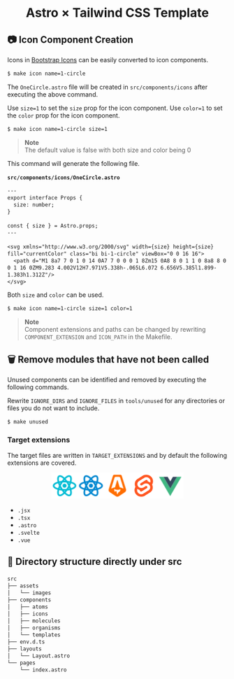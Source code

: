 <h1 align="center">Astro × Tailwind CSS Template</h1>

## 📷 Icon Component Creation

Icons in [Bootstrap Icons](https://icons.getbootstrap.com/) can be easily converted to icon components.

```zsh
$ make icon name=1-circle
```

The `OneCircle.astro` file will be created in `src/components/icons` after executing the above command.

Use `size=1` to set the `size` prop for the icon component.
Use `color=1` to set the `color` prop for the icon component.

```zsh
$ make icon name=1-circle size=1
```

> **Note**  
> The default value is false with both size and color being 0

This command will generate the following file.

**`src/components/icons/OneCircle.astro`**

```astro
---
export interface Props {
  size: number;
}

const { size } = Astro.props;
---

<svg xmlns="http://www.w3.org/2000/svg" width={size} height={size} fill="currentColor" class="bi bi-1-circle" viewBox="0 0 16 16">
  <path d="M1 8a7 7 0 1 0 14 0A7 7 0 0 0 1 8Zm15 0A8 8 0 1 1 0 8a8 8 0 0 1 16 0ZM9.283 4.002V12H7.971V5.338h-.065L6.072 6.656V5.385l1.899-1.383h1.312Z"/>
</svg>
```

Both `size` and `color` can be used.

```zsh
$ make icon name=1-circle size=1 color=1
```

> **Note**  
> Component extensions and paths can be changed by rewriting `COMPONENT_EXTENSION` and `ICON_PATH` in the Makefile.

## 🗑 Remove modules that have not been called

Unused components can be identified and removed by executing the following commands.

Rewrite `IGNORE_DIRS` and `IGNORE_FILES` in `tools/unused` for any directories or files you do not want to include.

```zsh
$ make unused
```

### Target extensions

The target files are written in `TARGET_EXTENSIONS` and by default the following extensions are covered.

<div align="center">

  <img src="https://raw.githubusercontent.com/PKief/vscode-material-icon-theme/main/icons/react.svg" width="12%" /><img src="https://raw.githubusercontent.com/PKief/vscode-material-icon-theme/main/icons/react_ts.svg" width="12%" /><img src="https://raw.githubusercontent.com/PKief/vscode-material-icon-theme/main/icons/astro.svg" width="12%" /><img src="https://raw.githubusercontent.com/PKief/vscode-material-icon-theme/main/icons/svelte.svg" width="12%" /><img src="https://raw.githubusercontent.com/PKief/vscode-material-icon-theme/main/icons/vue.svg" width="12%" />

</div>

- `.jsx`
- `.tsx`
- `.astro`
- `.svelte`
- `.vue`

## 🌳 Directory structure directly under src

```
src
├── assets
│   └── images
├── components
│   ├── atoms
│   ├── icons
│   ├── molecules
│   ├── organisms
│   └── templates
├── env.d.ts
├── layouts
│   └── Layout.astro
└── pages
    └── index.astro
```
